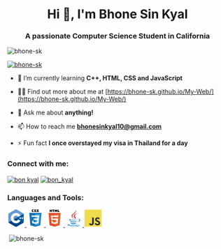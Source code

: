 <h1 align="center">Hi 👋, I'm Bhone Sin Kyal</h1>
<h3 align="center">A passionate Computer Science Student in California</h3>

<p align="left"> <img src="https://komarev.com/ghpvc/?username=bhone-sk&label=Profile%20views&color=0e75b6&style=flat" alt="bhone-sk" /> </p>

<p align="left"> <a href="https://github.com/ryo-ma/github-profile-trophy"><img src="https://github-profile-trophy.vercel.app/?username=bhone-sk" alt="bhone-sk" /></a> </p>

- 🌱 I’m currently learning **C++, HTML, CSS and JavaScript**

- 👨‍💻 Find out more about me at [https://bhone-sk.github.io/My-Web/](https://bhone-sk.github.io/My-Web/)

- 💬 Ask me about **anything!**

- 📫 How to reach me **bhonesinkyal10@gmail.com**

- ⚡ Fun fact **I once overstayed my visa in Thailand for a day**

<h3 align="left">Connect with me:</h3>
<p align="left">
<a href="https://fb.com/bon kyal" target="blank"><img align="center" src="https://raw.githubusercontent.com/rahuldkjain/github-profile-readme-generator/master/src/images/icons/Social/facebook.svg" alt="bon kyal" height="30" width="40" /></a>
<a href="https://www.leetcode.com/bon_kyal" target="blank"><img align="center" src="https://raw.githubusercontent.com/rahuldkjain/github-profile-readme-generator/master/src/images/icons/Social/leet-code.svg" alt="bon_kyal" height="30" width="40" /></a>
</p>

<h3 align="left">Languages and Tools:</h3>
<p align="left"> <a href="https://www.w3schools.com/cpp/" target="_blank" rel="noreferrer"> <img src="https://raw.githubusercontent.com/devicons/devicon/master/icons/cplusplus/cplusplus-original.svg" alt="cplusplus" width="40" height="40"/> </a> <a href="https://www.w3schools.com/css/" target="_blank" rel="noreferrer"> <img src="https://raw.githubusercontent.com/devicons/devicon/master/icons/css3/css3-original-wordmark.svg" alt="css3" width="40" height="40"/> </a> <a href="https://www.w3.org/html/" target="_blank" rel="noreferrer"> <img src="https://raw.githubusercontent.com/devicons/devicon/master/icons/html5/html5-original-wordmark.svg" alt="html5" width="40" height="40"/> </a> <a href="https://www.java.com" target="_blank" rel="noreferrer"> <img src="https://raw.githubusercontent.com/devicons/devicon/master/icons/java/java-original.svg" alt="java" width="40" height="40"/> </a> <a href="https://developer.mozilla.org/en-US/docs/Web/JavaScript" target="_blank" rel="noreferrer"> <img src="https://raw.githubusercontent.com/devicons/devicon/master/icons/javascript/javascript-original.svg" alt="javascript" width="40" height="40"/> </a> </p>

<p>&nbsp;<img align="center" src="https://github-readme-stats.vercel.app/api?username=bhone-sk&show_icons=true&locale=en" alt="bhone-sk" /></p>

